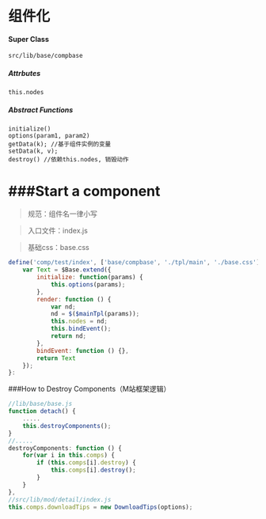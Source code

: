 组件化
========

#### Super Class

    src/lib/base/compbase

##### Attrbutes

    this.nodes

##### Abstract Functions

    initialize()
    options(param1, param2) 
    getData(k); //基于组件实例的变量
    setData(k, v);
    destroy() //依赖this.nodes, 销毁动作

###Start a component
=======
> 规范：组件名一律小写

> 入口文件：index.js

> 基础css：base.css

```js
define('comp/test/index', ['base/compbase', './tpl/main', './base.css'], function ($Base, $mainTpl) {
    var Text = $Base.extend({
        initialize: function(params) {
            this.options(params);
        },
        render: function () {
            var nd;
            nd = $($mainTpl(params));
            this.nodes = nd;
            this.bindEvent();
            return nd;
        },
        bindEvent: function () {},
        return Text
    });
}:
```
###How to Destroy Components（M站框架逻辑）

```js
//lib/base/base.js
function detach() {
    .....
    this.destroyComponents();
}
//.....
destroyComponents: function () {
    for(var i in this.comps) {
        if (this.comps[i].destroy) {
            this.comps[i].destroy();
        }
    }
},
//src/lib/mod/detail/index.js
this.comps.downloadTips = new DownloadTips(options);
```
